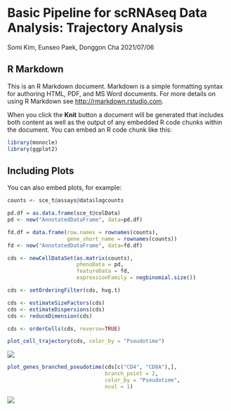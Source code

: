 Basic Pipeline for scRNAseq Data Analysis: Trajectory Analysis
================
Somi Kim, Eunseo Paek, Donggon Cha
2021/07/06

## R Markdown

This is an R Markdown document. Markdown is a simple formatting syntax
for authoring HTML, PDF, and MS Word documents. For more details on
using R Markdown see <http://rmarkdown.rstudio.com>.

When you click the **Knit** button a document will be generated that
includes both content as well as the output of any embedded R code
chunks within the document. You can embed an R code chunk like this:

``` r
library(monocle)
library(ggplot2)
```

## Including Plots

You can also embed plots, for example:

``` r
counts <- sce_t@assays@data$logcounts

pd.df = as.data.frame(sce_t@colData)
pd <- new("AnnotatedDataFrame", data=pd.df)

fd.df = data.frame(row.names = rownames(counts),
                   gene_short_name = rownames(counts))
fd <- new("AnnotatedDataFrame", data=fd.df)

cds <- newCellDataSet(as.matrix(counts),
                      phenoData = pd,
                      featureData = fd,
                      expressionFamily = negbinomial.size())
```

``` r
cds <- setOrderingFilter(cds, hvg.t)

cds <- estimateSizeFactors(cds)
cds <- estimateDispersions(cds)
cds <- reduceDimension(cds)

cds <- orderCells(cds, reverse=TRUE)
```

``` r
plot_cell_trajectory(cds, color_by = "Pseudotime")
```

![](trajectory_monocle_files/figure-gfm/unnamed-chunk-6-1.png)<!-- -->

``` r
plot_genes_branched_pseudotime(cds[c("CD4", "CD8A"),],
                               branch_point = 2,
                               color_by = "Pseudotime",
                               ncol = 1)
```

![](trajectory_monocle_files/figure-gfm/unnamed-chunk-6-2.png)<!-- -->
